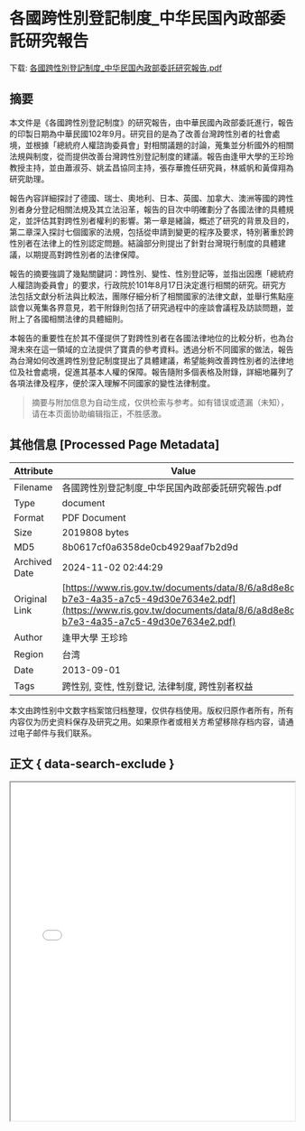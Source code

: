 # 各國跨性別登記制度_中华民国內政部委託研究報告

<!-- tcd_download_link -->
下载: <a href="../各國跨性別登記制度_中华民国內政部委託研究報告.pdf" download>各國跨性別登記制度_中华民国內政部委託研究報告.pdf</a>
<!-- tcd_download_link_end -->

## 摘要

<!-- tcd_abstract -->
本文件是《各國跨性別登記制度》的研究報告，由中華民國內政部委託進行，報告的印製日期為中華民國102年9月。研究目的是為了改善台灣跨性別者的社會處境，並根據「總統府人權諮詢委員會」對相關議題的討論，蒐集並分析國外的相關法規與制度，從而提供改善台灣跨性別登記制度的建議。報告由逢甲大學的王珍玲教授主持，並由蕭淑芬、姚孟昌協同主持，張存華擔任研究員，林威帆和黃偉翔為研究助理。

報告內容詳細探討了德國、瑞士、奧地利、日本、英國、加拿大、澳洲等國的跨性別者身分登記相關法規及其立法沿革，報告的目次中明確劃分了各國法律的具體規定，並評估其對跨性別者權利的影響。第一章是緒論，概述了研究的背景及目的，第二章深入探討七個國家的法規，包括從申請到變更的程序及要求，特別著重於跨性別者在法律上的性別認定問題。結論部分則提出了針對台灣現行制度的具體建議，以期提高對跨性別者的法律保障。

報告的摘要強調了幾點關鍵詞：跨性別、變性、性別登記等，並指出因應「總統府人權諮詢委員會」的要求，行政院於101年8月17日決定進行相關的研究。研究方法包括文獻分析法與比較法，團隊仔細分析了相關國家的法律文獻，並舉行焦點座談會以蒐集各界意見，若干附錄則包括了研究過程中的座談會議程及訪談問題，並附上了各國相關法律的具體細則。

本報告的重要性在於其不僅提供了對跨性別者在各國法律地位的比較分析，也為台灣未來在這一領域的立法提供了寶貴的參考資料。透過分析不同國家的做法，報告為台灣如何改進跨性別登記制度提出了具體建議，希望能夠改善跨性別者的法律地位及社會處境，促進其基本人權的保障。報告隨附多個表格及附錄，詳細地羅列了各項法律及程序，便於深入理解不同國家的變性法律制度。

<!-- tcd_abstract_end -->

> 摘要与附加信息为自动生成，仅供检索与参考。如有错误或遗漏（未知），请在本页面协助编辑指正，不胜感激。

## 其他信息 [Processed Page Metadata]

| Attribute       | Value                                  |
|-----------------|----------------------------------------|
| Filename        | 各國跨性別登記制度_中华民国內政部委託研究報告.pdf                             |
| Type            | document                                 |
| Format          | PDF Document                               |
| Size            | 2019808 bytes                           |
| MD5             | 8b0617cf0a6358de0cb4929aaf7b2d9d                                  |
| Archived Date   | 2024-11-02 02:44:29                             |
| Original Link   | [https://www.ris.gov.tw/documents/data/8/6/a8d8e8df-b7e3-4a35-a7c5-49d30e7634e2.pdf](https://www.ris.gov.tw/documents/data/8/6/a8d8e8df-b7e3-4a35-a7c5-49d30e7634e2.pdf)                         |
| Author          | 逢甲大學 王珍玲                               |
| Region          | 台湾                               |
| Date            | 2013-09-01                                 |
| Tags            | 跨性别, 变性, 性别登记, 法律制度, 跨性别者权益                                 |

本文由跨性别中文数字档案馆归档整理，仅供存档使用。版权归原作者所有，所有内容仅为历史资料保存及研究之用。如果原作者或相关方希望移除存档内容，请通过电子邮件与我们联系。

## 正文 { data-search-exclude }

<!-- tcd_main_text -->
<iframe src="../各國跨性別登記制度_中华民国內政部委託研究報告.pdf" width="100%" height="600px">
    <p>无法显示PDF，请下载查看。</p>
</iframe>
<!-- tcd_main_text_end -->

